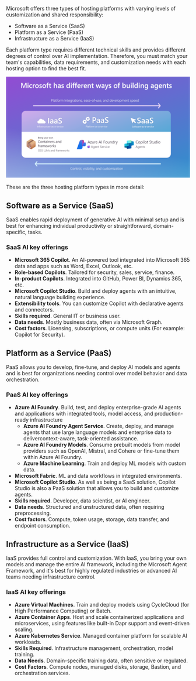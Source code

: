 Microsoft offers three types of hosting platforms with varying levels of customization and shared responsibility: 

- Software as a Service (SaaS)
- Platform as a Service (PaaS)
- Infrastructure as a Service (IaaS)

Each platform type requires different technical skills and provides different degrees of control over AI implementation. Therefore, you must match your team's capabilities, data requirements, and customization
needs with each hosting option to find the best fit.

[![Diagram showing Microsoft and Azure services with decision points for each service.](../media/ai-use-case.png)](../media/ai-use-case.png#lightbox)

These are the three hosting platform types in more detail:

## Software as a Service (SaaS)

SaaS enables rapid deployment of generative AI with minimal setup and is best for enhancing individual productivity or straightforward,
domain-specific, tasks.

### SaaS AI key offerings

- **Microsoft 365 Copilot**. An AI-powered tool integrated into Microsoft 365 data and apps such as Word, Excel, Outlook, etc.
- **Role-based Copilots**. Tailored for security, sales, service, finance.
- **In-product Copilots**. Integrated into GitHub, Power BI, Dynamics 365, etc.
- **Microsoft Copilot Studio**. Build and deploy agents with an intuitive, natural language building experience.
- **Extensibility tools**. You can customize Copilot with declarative agents and connectors.
- **Skills required**. General IT or business user.
- **Data needs**. Mostly business data, often via Microsoft Graph.
- **Cost factors**. Licensing, subscriptions, or compute units (For example: Copilot for Security).

## Platform as a Service (PaaS)

PaaS allows you to develop, fine-tune, and deploy AI models and agents and is best for organizations needing control over model behavior and
data orchestration.

### PaaS AI key offerings

- **Azure AI Foundry**. Build, test, and deploy enterprise-grade AI agents and applications with integrated tools, model access, and
  production-ready infrastructure
  - **Azure AI Foundry Agent Service**. Create, deploy, and manage agents that use large language models and enterprise data to delivercontext-aware, task-oriented assistance.
  - **Azure AI Foundry Models**. Consume prebuilt models from model providers such as OpenAI, Mistral, and Cohere or fine-tune them
    within Azure AI Foundry.
  - **Azure Machine Learning**. Train and deploy ML models with custom data.
- **Microsoft Fabric**. ML and data workflows in integrated environments.
- **Microsoft Copilot Studio**. As well as being a SaaS solution, Copilot Studio is also a PaaS solution that allows you to build and
  customize agents.
- **Skills required**. Developer, data scientist, or AI engineer.
- **Data needs**. Structured and unstructured data, often requiring preprocessing.
- **Cost factors**. Compute, token usage, storage, data transfer, and endpoint consumption.

## Infrastructure as a Service (IaaS)

IaaS provides full control and customization. With IaaS, you bring your own models and manage the entire AI framework, including the Microsoft Agent Framework, and it's best for highly regulated industries or advanced AI teams needing infrastructure control.

### IaaS AI key offerings

- **Azure Virtual Machines**. Train and deploy models using CycleCloud (for High Performance Computing) or Batch.
- **Azure Container Apps**. Host and scale containerized applications and microservices, using features like built-in Dapr support and
  event-driven scaling.
- **Azure Kubernetes Service**. Managed container platform for scalable AI workloads.
- **Skills Required**. Infrastructure management, orchestration, model training.
- **Data Needs**. Domain-specific training data, often sensitive or regulated.
- **Cost Factors**. Compute nodes, managed disks, storage, Bastion, and orchestration services.

